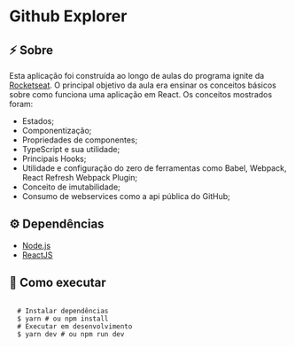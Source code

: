 # Github Explorer

## :zap: Sobre
Esta aplicação foi construída ao longo de aulas do programa ignite da [Rocketseat](https://rocketseat.com.br/). O principal objetivo da aula era ensinar os conceitos básicos sobre como funciona uma aplicação em React. Os conceitos mostrados foram:
* Estados;
* Componentização;
* Propriedades de componentes;
* TypeScript e sua utilidade;
* Principais Hooks;
* Utilidade e configuração do zero de ferramentas como Babel, Webpack, React Refresh Webpack Plugin;
* Conceito de imutabilidade;
* Consumo de webservices como a api pública do GitHub;

## :gear: Dependências
-  [Node.js](https://nodejs.org/en/)
-  [ReactJS](https://reactjs.org/)

## :rocket: Como executar

<pre><code>
  # Instalar dependências
  $ yarn # ou npm install
  # Executar em desenvolvimento
  $ yarn dev # ou npm run dev
</code></pre>
